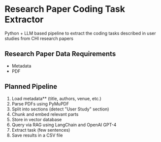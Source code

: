# Research Paper Coding Task Extractor

Python + LLM based pipeline to extract the coding tasks described in user studies from CHI research papers

## Research Paper Data Requirements

- Metadata
- PDF

## Planned Pipeline

1. Load metadata** (title, authors, venue, etc.)
2. Parse PDFs using PyMuPDF
3. Split into sections (detect "User Study" section)
4. Chunk and embed relevant parts
5. Store in vector database
6. Query via RAG using LangChain and OpenAI GPT-4
7. Extract task (few sentences)
8. Save results in a CSV file
